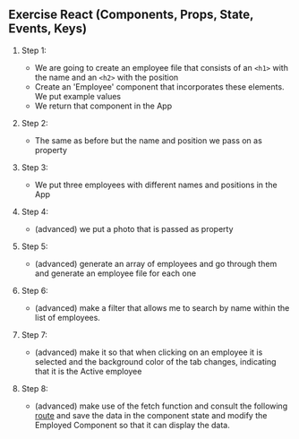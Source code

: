 ## Exercise React (Components, Props, State, Events, Keys)

1. Step 1:
     - We are going to create an employee file that consists of an `<h1>` with the name and an `<h2>` with the position
     - Create an 'Employee' component that incorporates these elements. We put example values
     - We return that component in the App

2. Step 2:
     - The same as before but the name and position we pass on as property

3. Step 3:
     - We put three employees with different names and positions in the App

4. Step 4:
     - (advanced) we put a photo that is passed as property

5. Step 5:
     - (advanced) generate an array of employees and go through them and generate an employee file for each one

6. Step 6:
     - (advanced) make a filter that allows me to search by name within the list of employees.

7. Step 7:
     - (advanced) make it so that when clicking on an employee it is selected and the background color of the tab changes, indicating that it is the Active employee

8. Step 8:
     - (advanced) make use of the fetch function and consult the following [route](https://randomuser.me/api) and save the data in the component state and modify the Employed Component so that it can display the data.
